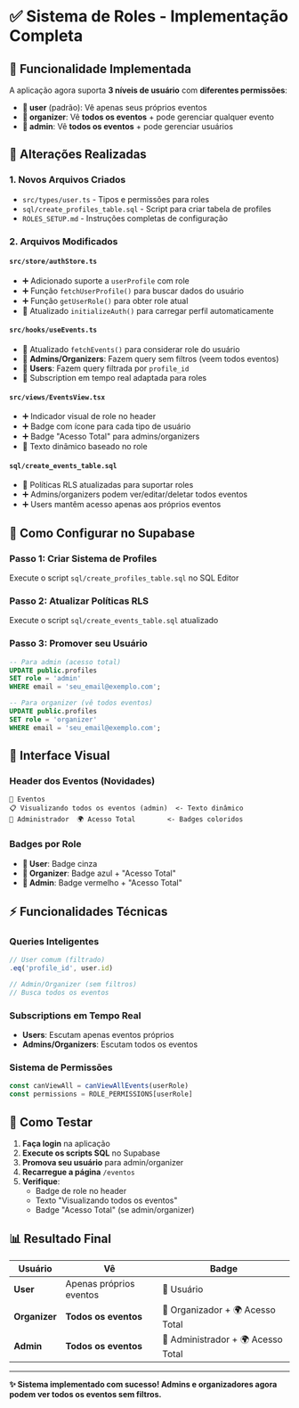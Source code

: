 # ✅ Sistema de Roles - Implementação Completa

## 🎯 **Funcionalidade Implementada**

A aplicação agora suporta **3 níveis de usuário** com **diferentes permissões**:

- **👤 user** (padrão): Vê apenas seus próprios eventos
- **👥 organizer**: Vê **todos os eventos** + pode gerenciar qualquer evento
- **👑 admin**: Vê **todos os eventos** + pode gerenciar usuários

## 📝 **Alterações Realizadas**

### 1. **Novos Arquivos Criados**
- `src/types/user.ts` - Tipos e permissões para roles
- `sql/create_profiles_table.sql` - Script para criar tabela de profiles
- `ROLES_SETUP.md` - Instruções completas de configuração

### 2. **Arquivos Modificados**

#### `src/store/authStore.ts`
- ➕ Adicionado suporte a `userProfile` com role
- ➕ Função `fetchUserProfile()` para buscar dados do usuário
- ➕ Função `getUserRole()` para obter role atual
- 🔄 Atualizado `initializeAuth()` para carregar perfil automaticamente

#### `src/hooks/useEvents.ts`
- 🔄 Atualizado `fetchEvents()` para considerar role do usuário
- 🔄 **Admins/Organizers**: Fazem query sem filtros (veem todos eventos)
- 🔄 **Users**: Fazem query filtrada por `profile_id`
- 🔄 Subscription em tempo real adaptada para roles

#### `src/views/EventsView.tsx`
- ➕ Indicador visual de role no header
- ➕ Badge com ícone para cada tipo de usuário
- ➕ Badge "Acesso Total" para admins/organizers
- 🔄 Texto dinâmico baseado no role

#### `sql/create_events_table.sql`
- 🔄 Políticas RLS atualizadas para suportar roles
- ➕ Admins/organizers podem ver/editar/deletar todos eventos
- ➕ Users mantêm acesso apenas aos próprios eventos

## 🔧 **Como Configurar no Supabase**

### Passo 1: Criar Sistema de Profiles
Execute o script `sql/create_profiles_table.sql` no SQL Editor

### Passo 2: Atualizar Políticas RLS  
Execute o script `sql/create_events_table.sql` atualizado

### Passo 3: Promover seu Usuário
```sql
-- Para admin (acesso total)
UPDATE public.profiles 
SET role = 'admin' 
WHERE email = 'seu_email@exemplo.com';

-- Para organizer (vê todos eventos)
UPDATE public.profiles 
SET role = 'organizer' 
WHERE email = 'seu_email@exemplo.com';
```

## 🎨 **Interface Visual**

### Header dos Eventos (Novidades)
```
🎯 Eventos
📋 Visualizando todos os eventos (admin)  <- Texto dinâmico
👑 Administrador  🌍 Acesso Total        <- Badges coloridos
```

### Badges por Role
- **👤 User**: Badge cinza 
- **👥 Organizer**: Badge azul + "Acesso Total"
- **👑 Admin**: Badge vermelho + "Acesso Total"

## ⚡ **Funcionalidades Técnicas**

### Queries Inteligentes
```typescript
// User comum (filtrado)
.eq('profile_id', user.id)

// Admin/Organizer (sem filtros)
// Busca todos os eventos
```

### Subscriptions em Tempo Real
- **Users**: Escutam apenas eventos próprios
- **Admins/Organizers**: Escutam todos os eventos

### Sistema de Permissões
```typescript
const canViewAll = canViewAllEvents(userRole)
const permissions = ROLE_PERMISSIONS[userRole]
```

## 🧪 **Como Testar**

1. **Faça login** na aplicação
2. **Execute os scripts SQL** no Supabase
3. **Promova seu usuário** para admin/organizer
4. **Recarregue a página** `/eventos`
5. **Verifique**:
   - Badge de role no header
   - Texto "Visualizando todos os eventos"
   - Badge "Acesso Total" (se admin/organizer)

## 📊 **Resultado Final**

| Usuário | Vê | Badge |
|---------|-------|--------|
| **User** | Apenas próprios eventos | 👤 Usuário |
| **Organizer** | **Todos os eventos** | 👥 Organizador + 🌍 Acesso Total |
| **Admin** | **Todos os eventos** | 👑 Administrador + 🌍 Acesso Total |

---

**✨ Sistema implementado com sucesso! Admins e organizadores agora podem ver todos os eventos sem filtros.**
